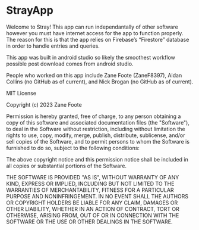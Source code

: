 ﻿# StrayApp

Welcome to Stray! This app can run independantally of other software however you must have internet access for the app to function properly. The reason for this is that the app relies on Firebase’s “Firestore” database in order to handle entries and queries.

This app was built in android studio so likely the smoothest workflow possible post download comes from android studio.

People who worked on this app include Zane Foote (ZaneF8397), Aidan Collins (no GitHub as of current), and Nick Brogan (no GitHub as of current).


MIT License

Copyright (c) 2023 Zane Foote

Permission is hereby granted, free of charge, to any person obtaining a copy
of this software and associated documentation files (the "Software"), to deal
in the Software without restriction, including without limitation the rights
to use, copy, modify, merge, publish, distribute, sublicense, and/or sell
copies of the Software, and to permit persons to whom the Software is
furnished to do so, subject to the following conditions:

The above copyright notice and this permission notice shall be included in all
copies or substantial portions of the Software.

THE SOFTWARE IS PROVIDED "AS IS", WITHOUT WARRANTY OF ANY KIND, EXPRESS OR
IMPLIED, INCLUDING BUT NOT LIMITED TO THE WARRANTIES OF MERCHANTABILITY,
FITNESS FOR A PARTICULAR PURPOSE AND NONINFRINGEMENT. IN NO EVENT SHALL THE
AUTHORS OR COPYRIGHT HOLDERS BE LIABLE FOR ANY CLAIM, DAMAGES OR OTHER
LIABILITY, WHETHER IN AN ACTION OF CONTRACT, TORT OR OTHERWISE, ARISING FROM,
OUT OF OR IN CONNECTION WITH THE SOFTWARE OR THE USE OR OTHER DEALINGS IN THE
SOFTWARE.
